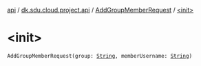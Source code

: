 [api](../../index.md) / [dk.sdu.cloud.project.api](../index.md) / [AddGroupMemberRequest](index.md) / [&lt;init&gt;](./-init-.md)

# &lt;init&gt;

`AddGroupMemberRequest(group: `[`String`](https://kotlinlang.org/api/latest/jvm/stdlib/kotlin/-string/index.html)`, memberUsername: `[`String`](https://kotlinlang.org/api/latest/jvm/stdlib/kotlin/-string/index.html)`)`